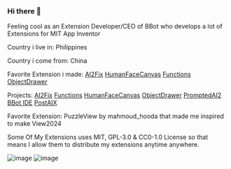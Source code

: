 ### Hi there 👋

Feeling cool as an Extension Developer/CEO of BBot who develops a lot of Extensions for MIT App Inventor 

Country i live in: Philippines

Country i come from: China

Favorite Extension i made: 
<a href="https://github.com/bextdev797/BextdevProject/raw/main/PERSONAL_EXTENSIONS/com.bextdev.AI2Fix.aix">AI2Fix</a>
<a href="https://github.com/bextdev797/BextdevProject/raw/main/PERSONAL_EXTENSIONS/com.bextdev.HumanFaceCanvas.aix">HumanFaceCanvas</a>
<a href="https://github.com/theFuncTions/Functions/releases/download/2.0/com.bextdev.functions.aix">Functions</a>
<a href="https://github.com/bextdev797/BextdevProject/raw/main/PERSONAL_EXTENSIONS/com.bextdev.ObjectDrawer.aix">ObjectDrawer</a>

Projects:
<a href="https://github.com/bextdev797/BextdevProject/raw/main/PERSONAL_EXTENSIONS/com.bextdev.AI2Fix.aix">AI2Fix</a>
<a href="https://github.com/theFuncTions/Functions/releases/download/1.1/com.brandonang.functions.aix">Functions</a>
<a href="https://github.com/bextdev797/BextdevProject/raw/main/PERSONAL_EXTENSIONS/com.bextdev.HumanFaceCanvas.aix">HumanFaceCanvas</a>
<a href="https://github.com/bextdev797/BextdevProject/raw/main/PERSONAL_EXTENSIONS/com.bextdev.ObjectDrawer.aix">ObjectDrawer</a>
<a href="https://github.com/bextdev797/PromptedAI2/releases/download/1/PromptedAI2Setup.msi">PromptedAI2</a>
<a href="https://github.com/bextdev797/BBotIDE/releases/download/3.0.0/BBotIDESetupV3.msi">BBot IDE</a>
<a href="https://drive.google.com/uc=?export=download&id=19hUx6oUhKEO2AceEGi-aklZaTKRex7Db/">PostAIX</a>

Favorite Extension: PuzzleView by mahmoud_hooda that made me inspired to make View2024

Some Of My Extensions uses MIT, GPL-3.0 & CC0-1.0 License so that means I allow them to distribute my extensions anytime anywhere.

![image](https://github-readme-stats.vercel.app/api?username=bextdev797) ![image](https://github-readme-stats.vercel.app/api/top-langs/?username=bextdev797)
